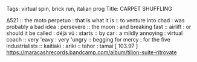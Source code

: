 Tags: virtual spin, brick run, italian prog
Title: CARPET SHUFFLING
  
∆521 :: the moto perpetuo : that is what it is :: to venture into chad : was probably a bad idea : persevere :: the moon : and breaking fast :: airlift : or should it be called : déjà vú : starts :: by car  : a mildly annoying : virtual coach :: very 'eavy : very 'ungry :: begging for mercy : for the five industrialists :: kaitiaki : ariki :: tahor : tamai 
[ 103.97 ]  
<https://maracashrecords.bandcamp.com/album/tilion-suite-ritrovate>  
